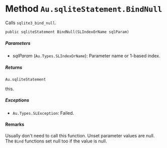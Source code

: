# Method `Au.sqliteStatement.BindNull`

Calls `sqlite3_bind_null`.

```
public sqliteStatement BindNull(SLIndexOrName sqlParam)
```

##### Parameters

- *sqlParam*  (`Au.Types.SLIndexOrName`):
    Parameter name or 1-based index.

##### Returns

`Au.sqliteStatement`

this.

##### Exceptions

- `Au.Types.SLException`:
    Failed.

#### Remarks

Usually don't need to call this function. Unset parameter values are null. The `Bind` functions set null too if the value is null.
